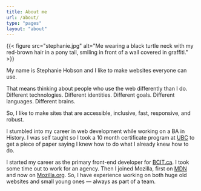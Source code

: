 ```yaml
---
title: About me
url: /about/
type: "pages"
layout: "about"
---
```


{{< figure src="stephanie.jpg" alt="Me wearing a black turtle neck with my red-brown hair in a pony tail, smiling in front of a wall covered in graffiti." >}}

My name is Stephanie Hobson and I like to make websites everyone can use.

That means thinking about people who use the web differently than I do. Different technologies. Different identities. Different goals. Different languages. Different brains.

So, I like to make sites that are accessible, inclusive, fast, responsive, and robust.

I stumbled into my career in web development while working on a BA in History. I was self taught so I took a 10 month certificate program at [UBC](https://www.ubc.ca/) to get a piece of paper saying I knew how to do what I already knew how to do.

I started my career as the primary front-end developer for [BCIT.ca](https://www.bcit.ca/). I took some time out to work for an agency. Then I joined Mozilla, first on [MDN](https://developer.mozilla.org/) and now on [Mozilla.org](https://www.mozilla.org/). So, I have experience working on both huge old websites and small young ones — always as part of a team.

<!-- Invisibility is my super power. Bad spelling is my signature move. -->

<!-- it ends abruptly -->
